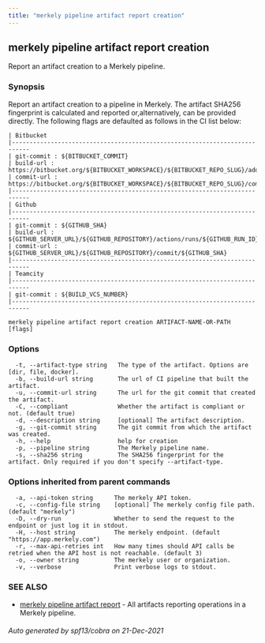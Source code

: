 ```yaml
---
title: "merkely pipeline artifact report creation"
---
```


## merkely pipeline artifact report creation

Report an artifact creation to a Merkely pipeline. 

### Synopsis


   Report an artifact creation to a pipeline in Merkely. 
   The artifact SHA256 fingerprint is calculated and reported 
   or,alternatively, can be provided directly. 
   The following flags are defaulted as follows in the CI list below:

   
	| Bitbucket 
	|---------------------------------------------------------------------------
	| git-commit : ${BITBUCKET_COMMIT}
	| build-url : https://bitbucket.org/${BITBUCKET_WORKSPACE}/${BITBUCKET_REPO_SLUG}/addon/pipelines/home#!/results/${BITBUCKET_BUILD_NUMBER}
	| commit-url : https://bitbucket.org/${BITBUCKET_WORKSPACE}/${BITBUCKET_REPO_SLUG}/commits/${BITBUCKET_COMMIT}
	|---------------------------------------------------------------------------
	| Github 
	|---------------------------------------------------------------------------
	| git-commit : ${GITHUB_SHA}
	| build-url : ${GITHUB_SERVER_URL}/${GITHUB_REPOSITORY}/actions/runs/${GITHUB_RUN_ID}
	| commit-url : ${GITHUB_SERVER_URL}/${GITHUB_REPOSITORY}/commit/${GITHUB_SHA}
	|---------------------------------------------------------------------------
	| Teamcity 
	|---------------------------------------------------------------------------
	| git-commit : ${BUILD_VCS_NUMBER}
	|---------------------------------------------------------------------------

```
merkely pipeline artifact report creation ARTIFACT-NAME-OR-PATH [flags]
```

### Options

```
  -t, --artifact-type string   The type of the artifact. Options are [dir, file, docker].
  -b, --build-url string       The url of CI pipeline that built the artifact.
  -u, --commit-url string      The url for the git commit that created the artifact.
  -C, --compliant              Whether the artifact is compliant or not. (default true)
  -d, --description string     [optional] The artifact description.
  -g, --git-commit string      The git commit from which the artifact was created.
  -h, --help                   help for creation
  -p, --pipeline string        The Merkely pipeline name.
  -s, --sha256 string          The SHA256 fingerprint for the artifact. Only required if you don't specify --artifact-type.
```

### Options inherited from parent commands

```
  -a, --api-token string      The merkely API token.
  -c, --config-file string    [optional] The merkely config file path. (default "merkely")
  -D, --dry-run               Whether to send the request to the endpoint or just log it in stdout.
  -H, --host string           The merkely endpoint. (default "https://app.merkely.com")
  -r, --max-api-retries int   How many times should API calls be retried when the API host is not reachable. (default 3)
  -o, --owner string          The merkely user or organization.
  -v, --verbose               Print verbose logs to stdout.
```

### SEE ALSO

* [merkely pipeline artifact report](/client_reference/merkely_pipeline_artifact_report/)	 - All artifacts reporting operations in a Merkely pipeline.

###### Auto generated by spf13/cobra on 21-Dec-2021
